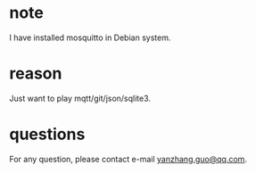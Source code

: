 # note
I have installed mosquitto in Debian system.
# reason
Just want to play mqtt/git/json/sqlite3.

# questions
For any question, please contact e-mail yanzhang.guo@qq.com.
